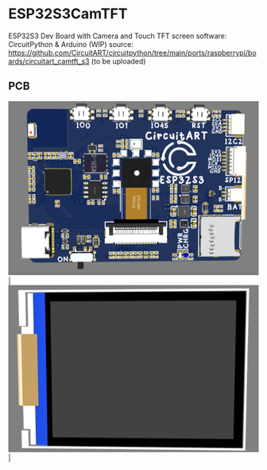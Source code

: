 # ESP32S3CamTFT
ESP32S3 Dev Board with Camera and Touch TFT screen
software: CircuitPython & Arduino (WIP)
source: https://github.com/CircuitART/circuitpython/tree/main/ports/raspberrypi/boards/circuitart_camtft_s3 (to be uploaded)

PCB 
--
![front](/IMG/Front.png)|
![back](/IMG/Back.png)|
